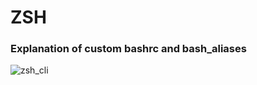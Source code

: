 # ZSH

### Explanation of custom bashrc and bash_aliases

![zsh_cli](https://github.com/mrstevencervantes/Dotfiles/assets/64292955/a1c1e161-f4e8-4708-afce-0a2d9a1ca1fa)
